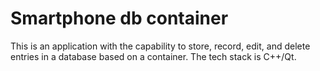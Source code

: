 # Smartphone db container
 This is an application with the capability to store, record, edit, and delete entries in a database based on a container. The tech stack is C++/Qt.
